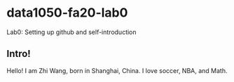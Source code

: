 # data1050-fa20-lab0
Lab0: Setting up github and self-introduction
## Intro!
Hello! I am Zhi Wang, born in Shanghai, China. I love soccer, NBA, and Math.
